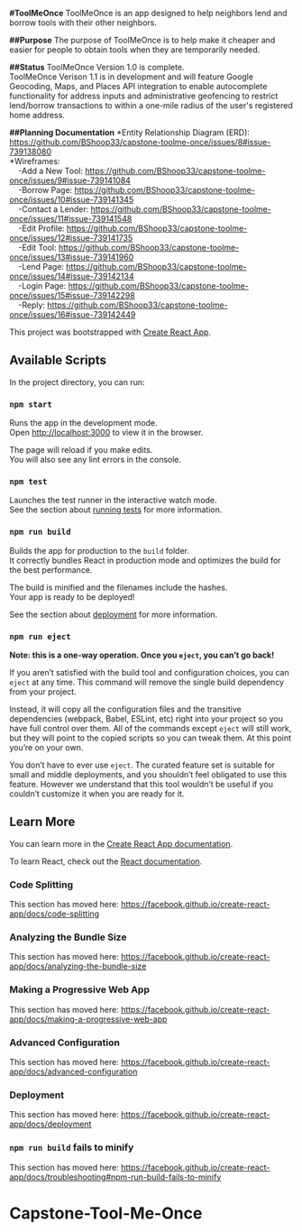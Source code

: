 **#ToolMeOnce**
ToolMeOnce is an app designed to help neighbors lend and borrow tools with their other neighbors.

**##Purpose**
The purpose of ToolMeOnce is to help make it cheaper and easier for people to obtain tools when they are temporarily needed.

**##Status**
ToolMeOnce Version 1.0 is complete.  
ToolMeOnce Verison 1.1 is in development and will feature Google Geocoding, Maps, and Places API integration to enable autocomplete
functionality for address inputs and administrative geofencing to restrict lend/borrow transactions to within a one-mile radius of
the user's registered home address.

**##Planning Documentation**
*Entity Relationship Diagram (ERD):  https://github.com/BShoop33/capstone-toolme-once/issues/8#issue-739138080  
*Wireframes:  
&nbsp;&nbsp;&nbsp;&nbsp;-Add a New Tool:  https://github.com/BShoop33/capstone-toolme-once/issues/9#issue-739141084  
&nbsp;&nbsp;&nbsp;&nbsp;-Borrow Page:  https://github.com/BShoop33/capstone-toolme-once/issues/10#issue-739141345  
&nbsp;&nbsp;&nbsp;&nbsp;-Contact a Lender:  https://github.com/BShoop33/capstone-toolme-once/issues/11#issue-739141548  
&nbsp;&nbsp;&nbsp;&nbsp;-Edit Profile:  https://github.com/BShoop33/capstone-toolme-once/issues/12#issue-739141735  
&nbsp;&nbsp;&nbsp;&nbsp;-Edit Tool:  https://github.com/BShoop33/capstone-toolme-once/issues/13#issue-739141960  
&nbsp;&nbsp;&nbsp;&nbsp;-Lend Page:  https://github.com/BShoop33/capstone-toolme-once/issues/14#issue-739142134  
&nbsp;&nbsp;&nbsp;&nbsp;-Login Page:  https://github.com/BShoop33/capstone-toolme-once/issues/15#issue-739142298  
&nbsp;&nbsp;&nbsp;&nbsp;-Reply:  https://github.com/BShoop33/capstone-toolme-once/issues/16#issue-739142449


This project was bootstrapped with [Create React App](https://github.com/facebook/create-react-app).

## Available Scripts

In the project directory, you can run:

### `npm start`

Runs the app in the development mode.<br />
Open [http://localhost:3000](http://localhost:3000) to view it in the browser.

The page will reload if you make edits.<br />
You will also see any lint errors in the console.

### `npm test`

Launches the test runner in the interactive watch mode.<br />
See the section about [running tests](https://facebook.github.io/create-react-app/docs/running-tests) for more information.

### `npm run build`

Builds the app for production to the `build` folder.<br />
It correctly bundles React in production mode and optimizes the build for the best performance.

The build is minified and the filenames include the hashes.<br />
Your app is ready to be deployed!

See the section about [deployment](https://facebook.github.io/create-react-app/docs/deployment) for more information.

### `npm run eject`

**Note: this is a one-way operation. Once you `eject`, you can’t go back!**

If you aren’t satisfied with the build tool and configuration choices, you can `eject` at any time. This command will remove the single build dependency from your project.

Instead, it will copy all the configuration files and the transitive dependencies (webpack, Babel, ESLint, etc) right into your project so you have full control over them. All of the commands except `eject` will still work, but they will point to the copied scripts so you can tweak them. At this point you’re on your own.

You don’t have to ever use `eject`. The curated feature set is suitable for small and middle deployments, and you shouldn’t feel obligated to use this feature. However we understand that this tool wouldn’t be useful if you couldn’t customize it when you are ready for it.

## Learn More

You can learn more in the [Create React App documentation](https://facebook.github.io/create-react-app/docs/getting-started).

To learn React, check out the [React documentation](https://reactjs.org/).

### Code Splitting

This section has moved here: https://facebook.github.io/create-react-app/docs/code-splitting

### Analyzing the Bundle Size

This section has moved here: https://facebook.github.io/create-react-app/docs/analyzing-the-bundle-size

### Making a Progressive Web App

This section has moved here: https://facebook.github.io/create-react-app/docs/making-a-progressive-web-app

### Advanced Configuration

This section has moved here: https://facebook.github.io/create-react-app/docs/advanced-configuration

### Deployment

This section has moved here: https://facebook.github.io/create-react-app/docs/deployment

### `npm run build` fails to minify

This section has moved here: https://facebook.github.io/create-react-app/docs/troubleshooting#npm-run-build-fails-to-minify
# Capstone-Tool-Me-Once
